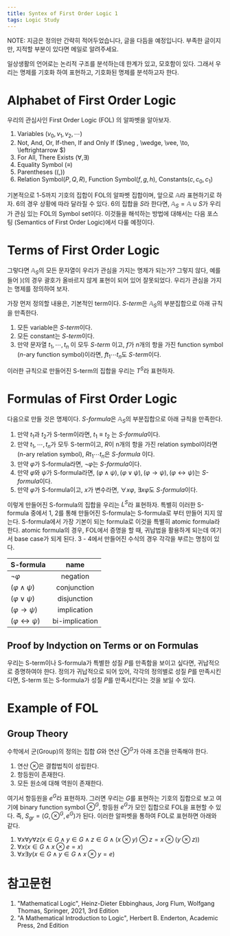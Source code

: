 ```yaml
---
title: Syntex of First Order Logic 1
tags: Logic Study
---
```


NOTE: 지금은 정의만 간략히 적어두었습니다, 글을 다듬을 예정입니다.
부족한 글이지만, 지적할 부분이 있다면 메일로 알려주세요.

일상생활의 언어로는 논리적 구조를 분석하는데 한계가 있고, 모호함이 있다.
그래서 우리는 명제를 기호화 하여 표현하고, 기호화된 명제를 분석하고자 한다.

# Alphabet of First Order Logic

우리의 관심사인 First Order Logic (FOL) 의 알파벳을 알아보자.

1. Variables ($v_0 , v_1, v_2, \cdots$)
2. Not, And, Or, If-then, If and Only If ($\neg , \wedge, \vee, \to, \leftrightarrow $)
3. For All, There Exists ($\forall , \exists$)
4. Equality Symbol ($\equiv$)
5. Parentheses ($(, )$)
6. Relation Symbol($P,Q,R$), Function Symbol($f, g, h$), Constants($c, c_0, c_1$) 

기본적으로 1-5까지 기호의 집합이 FOL의 알파벳 집합이며, 앞으로 $\mathbb{A}$라 표현하기로 하자.
6의 경우 상황에 따라 달라질 수 있다. 
6의 집합을 $S$라 한다면, $\mathbb{A}_S = \mathbb{A} \cup S$가 우리가 관심 있는 FOL의 Symbol set이다.
이것들을 해석하는 방법에 대해서는 다음 포스팅 (Semantics of First Order Logic)에서 다룰 예정이다.

# Terms of First Order Logic

그렇다면 $\mathbb{A}_S$의 모든 문자열이 우리가 관심을 가지는 명제가 되는가?
그렇지 않다, 예를 들어 $)($의 경우 괄호가 올바르지 않게 표현이 되어 있어 잘못되었다.
우리가 관심을 가지는 명제를 정의하여 보자.

가장 먼저 정의할 내용은, 기본적인 term이다.
*S-term*은 $\mathbb{A}_S$의 부분집합으로 아래 규칙을 만족한다.

1. 모든 variable은 *S-term*이다.
2. 모든 constant는 *S-term*이다.
3. 만약 문자열 $t_1, \cdots, t_n$ 이 모두 *S-term* 이고, $f$가 $n$개의 항을 가진 function symbol ($n$-ary function symbol)이라면, $ft_1 \cdots t_n$도 *S-term*이다.

이러한 규칙으로 만들어진 S-term의 집합을 우리는 $T^S$라 표현하자.

# Formulas of First Order Logic

다음으로 만들 것은 명제이다.
*S-formula*은 $\mathbb{A}_S$의 부분집합으로 아래 규칙을 만족한다.

1. 만약 $t_1$과 $t_2$가 S-term이라면, $t_1 \equiv t_2$ 는 *S-formula*이다.
2. 만약 $t_1, \cdots, t_n$가 모두 S-term이고, $R$이 n개의 항을 가진 relation symbol이라면 (n-ary relation symbol), $R t_1 \cdots t_n$은 *S-formula* 이다.
3. 만약 $\varphi$가 S-formula라면, $\neg\varphi$는 *S-formula*이다.
4. 만약 $\varphi$와 $\psi$가 S-formula라면, $(\varphi \wedge \psi), (\varphi \vee \psi), (\varphi \to \psi), (\varphi \leftrightarrow \psi)$는 *S-formula*이다.
5. 만약 $\varphi$가 S-formula이고, $x$가 변수라면, $\forall x \varphi$, $\exists x \varphi$도 *S-formula*이다.

이렇게 만들어진 S-formula의 집합을 우리는 $L^S$라 표현하자.
특별히 이러한 S-formula 중에서 1, 2를 통해 만들어진 S-formula는 S-formula로 부터 만들어 지지 않는다.
S-formula에서 가장 기본이 되는 formula로 이것을 특별히 atomic formula라 한다.
atomic formula의 경우, FOL에서 증명을 할 때, 귀납법을 활용하게 되는데 여기서 base case가 되게 된다.
3 - 4에서 만들어진 수식의 경우 각각을 부르는 명칭이 있다.

| S-formula | name |
| --- | :---: |
| $\neg\varphi$ | negation |
| $(\varphi \wedge \psi)$ | conjunction |
| $(\varphi \vee \psi)$ | disjunction |
| $(\varphi \to \psi)$ | implication |
| $(\varphi \leftrightarrow \psi)$ | bi-implication |

## Proof by Indyction on Terms or on Formulas

우리는 S-term이나 S-formula가 특별한 성질 $P$를 만족함을 보이고 싶다면, 귀납적으로 증명하여야 한다.
정의가 귀납적으로 되어 있어, 각각의 정의별로 성질 $P$를 만족시킨다면, S-term 또는 S-formula가 성질 $P$를 만족시킨다는 것을 보일 수 있다.

# Example of FOL

## Group Theory

수학에서 군(Group)의 정의는 집합 $G$와 연산 $\otimes^G$가 아래 조건을 만족해야 한다.

1. 연산 $\otimes$은 결합법칙이 성립한다.
2. 항등원이 존재한다.
3. 모든 원소에 대해 역원이 존재한다.

여기서 항등원을 $e^G$라 표현하자.
그러면 우리는 $G$를 표현하는 기호의 집합으로 보고 여기에 binary function symbol $\otimes^G$, 항등원 $e^G$가 모인 집합으로 FOL을 표현할 수 있다.
즉, $S_{gr} = (G, \otimes^G , e^G)$가 된다.
이러한 알파벳을 통하여 FOL로 표현하면 아래와 같다.

1. $\forall x \forall y \forall z (x \in G \wedge y \in G \wedge z \in G \wedge (x \otimes y) \otimes z = x \otimes (y \otimes z))$
2. $\forall x (x \in G \wedge x \otimes e = x)$
3. $\forall x \exists y (x \in G \wedge y \in G \wedge x \otimes y = e)$

# 참고문헌

1. "Mathematical Logic", Heinz-Dieter Ebbinghaus, Jorg Flum, Wolfgang Thomas, Springer, 2021, 3rd Edition
2. "A Mathematical Introduction to Logic", Herbert B. Enderton, Academic Press, 2nd Edition